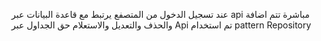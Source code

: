 عند تسجيل الدخول من المتصفع يرتبط مع قاعدة البيانات عبر api مباشرة 
تتم اضافة والحذف والتعديل والاستعلام حق الجداول عبر Api 
تم استخدام pattern Repository 
